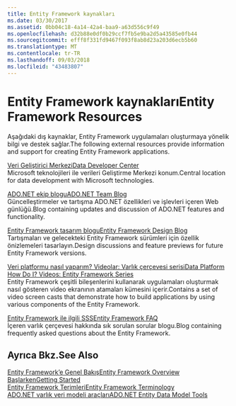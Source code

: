 ```yaml
---
title: Entity Framework kaynakları
ms.date: 03/30/2017
ms.assetid: 0bb04c18-4a14-42a4-baa9-a63d556c9f49
ms.openlocfilehash: d32b88e0df0b29ccf7fb5e9ba2d5a43585e0fb44
ms.sourcegitcommit: efff8f331fd9467f093f8ab8d23a203d6ecb5b60
ms.translationtype: MT
ms.contentlocale: tr-TR
ms.lasthandoff: 09/03/2018
ms.locfileid: "43483807"
---
```

# <a name="entity-framework-resources"></a><span data-ttu-id="b5417-102">Entity Framework kaynakları</span><span class="sxs-lookup"><span data-stu-id="b5417-102">Entity Framework Resources</span></span>
<span data-ttu-id="b5417-103">Aşağıdaki dış kaynaklar, Entity Framework uygulamaları oluşturmaya yönelik bilgi ve destek sağlar.</span><span class="sxs-lookup"><span data-stu-id="b5417-103">The following external resources provide information and support for creating Entity Framework applications.</span></span>  
  
 [<span data-ttu-id="b5417-104">Veri Geliştirici Merkezi</span><span class="sxs-lookup"><span data-stu-id="b5417-104">Data Developer Center</span></span>](https://go.microsoft.com/fwlink/?LinkId=213876)  
 <span data-ttu-id="b5417-105">Microsoft teknolojileri ile verileri Geliştirme Merkezi konum.</span><span class="sxs-lookup"><span data-stu-id="b5417-105">Central location for data development with Microsoft technologies.</span></span>  
  
 [<span data-ttu-id="b5417-106">ADO.NET ekip blogu</span><span class="sxs-lookup"><span data-stu-id="b5417-106">ADO.NET Team Blog</span></span>](https://go.microsoft.com/fwlink/?LinkId=91905)  
 <span data-ttu-id="b5417-107">Güncelleştirmeler ve tartışma ADO.NET özellikleri ve işlevleri içeren Web günlüğü.</span><span class="sxs-lookup"><span data-stu-id="b5417-107">Blog containing updates and discussion of ADO.NET features and functionality.</span></span>  
  
 [<span data-ttu-id="b5417-108">Entity Framework tasarım blogu</span><span class="sxs-lookup"><span data-stu-id="b5417-108">Entity Framework Design Blog</span></span>](https://go.microsoft.com/fwlink/?LinkId=186888)  
 <span data-ttu-id="b5417-109">Tartışmaları ve gelecekteki Entity Framework sürümleri için özellik önizlemeleri tasarlayın.</span><span class="sxs-lookup"><span data-stu-id="b5417-109">Design discussions and feature previews for future Entity Framework versions.</span></span>  
  
 [<span data-ttu-id="b5417-110">Veri platformu nasıl yaparım? Videolar: Varlık çerçevesi serisi</span><span class="sxs-lookup"><span data-stu-id="b5417-110">Data Platform How Do I? Videos: Entity Framework Series</span></span>](https://go.microsoft.com/fwlink/?LinkId=124600)  
 <span data-ttu-id="b5417-111">Entity Framework çeşitli bileşenlerini kullanarak uygulamaları oluşturmak nasıl gösteren video ekranının atamaları kümesini içerir.</span><span class="sxs-lookup"><span data-stu-id="b5417-111">Contains a set of video screen casts that demonstrate how to build applications by using various components of the Entity Framework.</span></span>  
  
 [<span data-ttu-id="b5417-112">Entity Framework ile ilgili SSS</span><span class="sxs-lookup"><span data-stu-id="b5417-112">Entity Framework FAQ</span></span>](https://go.microsoft.com/fwlink/?LinkID=213877)  
 <span data-ttu-id="b5417-113">İçeren varlık çerçevesi hakkında sık sorulan sorular blogu.</span><span class="sxs-lookup"><span data-stu-id="b5417-113">Blog containing frequently asked questions about the Entity Framework.</span></span>  
  
## <a name="see-also"></a><span data-ttu-id="b5417-114">Ayrıca Bkz.</span><span class="sxs-lookup"><span data-stu-id="b5417-114">See Also</span></span>  
 [<span data-ttu-id="b5417-115">Entity Framework’e Genel Bakış</span><span class="sxs-lookup"><span data-stu-id="b5417-115">Entity Framework Overview</span></span>](../../../../../docs/framework/data/adonet/ef/overview.md)  
 [<span data-ttu-id="b5417-116">Başlarken</span><span class="sxs-lookup"><span data-stu-id="b5417-116">Getting Started</span></span>](../../../../../docs/framework/data/adonet/ef/getting-started.md)  
 [<span data-ttu-id="b5417-117">Entity Framework Terimleri</span><span class="sxs-lookup"><span data-stu-id="b5417-117">Entity Framework Terminology</span></span>](../../../../../docs/framework/data/adonet/ef/terminology.md)  
 [<span data-ttu-id="b5417-118">ADO.NET varlık veri modeli araçları</span><span class="sxs-lookup"><span data-stu-id="b5417-118">ADO.NET Entity Data Model  Tools</span></span>](https://msdn.microsoft.com/library/91076853-0881-421b-837a-f582f36be527)
